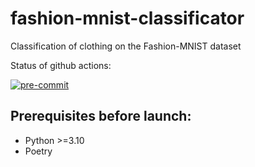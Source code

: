 # fashion-mnist-classificator

Сlassification of clothing on the Fashion-MNIST dataset

Status of github actions:

[![pre-commit](https://github.com/Kulikov17/fashion-mnist-classificator/actions/workflows/pre-commit.yml/badge.svg)](https://github.com/Kulikov17/fashion-mnist-classificator/actions/workflows/pre-commit.yml)

## Prerequisites before launch:
  - Python >=3.10
  - Poetry
